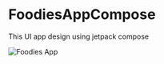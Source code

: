 # FoodiesAppCompose

This UI app design using jetpack compose

![Foodies App](https://github.com/dwimegah/FoodiesAppCompose/assets/51897992/197b118e-d5f0-4686-b7d2-45a853aa1103)
